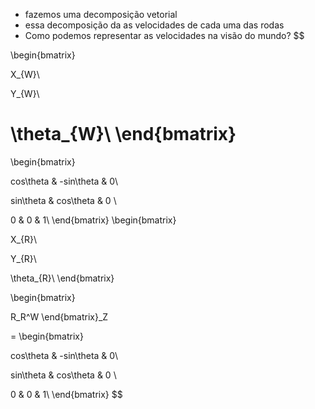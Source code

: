 - fazemos uma decomposição vetorial 
- essa decomposição da as velocidades de cada uma das rodas
- Como podemos representar as velocidades na visão do mundo?
$$

\begin{bmatrix}

X_{W}\\

Y_{W}\\

\theta_{W}\\
\end{bmatrix}
= 
\begin{bmatrix}

cos\theta & -sin\theta & 0\\

sin\theta & cos\theta & 0 \\

0 & 0 & 1\\
\end{bmatrix}
\begin{bmatrix}

X_{R}\\

Y_{R}\\

\theta_{R}\\
\end{bmatrix}

$$
$$
\begin{bmatrix}

R_R^W
\end{bmatrix}_Z

 =
\begin{bmatrix}

cos\theta & -sin\theta & 0\\

sin\theta & cos\theta & 0 \\

0 & 0 & 1\\
\end{bmatrix}
$$
